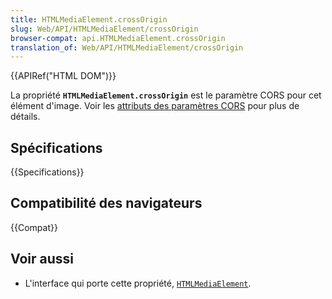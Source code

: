 ```yaml
---
title: HTMLMediaElement.crossOrigin
slug: Web/API/HTMLMediaElement/crossOrigin
browser-compat: api.HTMLMediaElement.crossOrigin
translation_of: Web/API/HTMLMediaElement/crossOrigin
---
```


{{APIRef("HTML DOM")}}

La propriété **`HTMLMediaElement.crossOrigin`** est le paramètre CORS pour cet élément d'image. Voir les [attributs des paramètres CORS](/fr/docs/Web/HTML/Attributes/crossorigin) pour plus de détails.

## Spécifications

{{Specifications}}

## Compatibilité des navigateurs

{{Compat}}

## Voir aussi

- L'interface qui porte cette propriété, [`HTMLMediaElement`](/fr/docs/Web/API/HTMLMediaElement).
